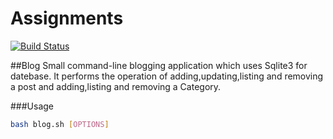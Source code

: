 # Assignments
[![Build Status](https://travis-ci.org/MuditMaurya/Assignments.svg?branch=master)](https://travis-ci.org/MuditMaurya/Assignments)

##Blog
Small command-line blogging application which uses Sqlite3 for datebase. It performs the operation of adding,updating,listing and removing a post and adding,listing and removing a Category.


###Usage
```bash
bash blog.sh [OPTIONS]
```
